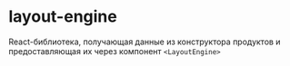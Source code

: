 # layout-engine

React-библиотека, получающая данные из конструктора продуктов и предоставляющая их через компонент `<LayoutEngine>`
